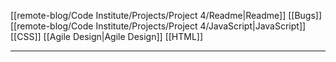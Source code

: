 [[remote-blog/Code Institute/Projects/Project 4/Readme|Readme]]
[[Bugs]]
[[remote-blog/Code Institute/Projects/Project 4/JavaScript|JavaScript]]
[[CSS]]
[[Agile Design|Agile Design]]
[[HTML]]
***
